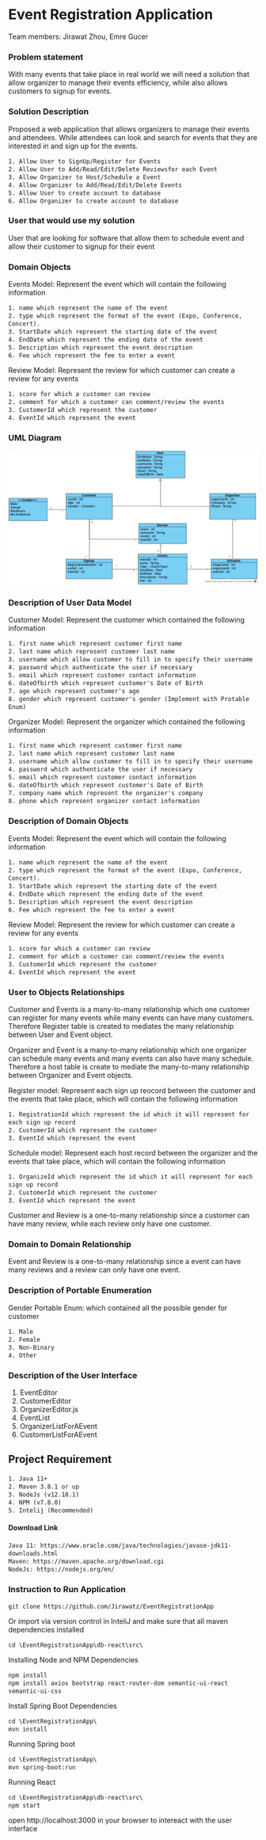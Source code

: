 Event Registration Application
==
Team members: Jirawat Zhou, Emre Gucer

### Problem statement
With many events that take place in real world we will need a solution that allow organizer to manage their events efficiency, while also allows customers to signup for events.

### Solution Description
Proposed a web application that allows organizers to manage their events and attendees. While attendees can look and search for events that they are interested in and sign up for the events.
```
1. Allow User to SignUp/Register for Events
2. Allow User to Add/Read/Edit/Delete Reviewsfor each Event
3. Allow Organizer to Host/Schedule a Event
4. Allow Organizer to Add/Read/Edit/Delete Events
5. Allow User to create account to database
6. Allow Organizer to create account to database
```

### User that would use my solution
User that are looking for software that allow them to schedule event and allow their customer to signup for their event

### Domain Objects
Events Model: Represent the event which will contain the following information
```
1. name which represent the name of the event
2. type which represent the format of the event (Expo, Conference, Concert).
3. StartDate which represent the starting date of the event
4. EndDate which represent the ending date of the event
5. Description which represent the event description
6. Fee which represent the fee to enter a event
```

Review Model: Represent the review for which customer can create a review for any events
```
1. score for which a customer can review
2. comment for which a customer can comment/review the events
3. CustomerId which represent the customer
4. EventId which represent the event
```


### UML Diagram
![alt text](ProjectUML.jpg)

### Description of User Data Model
Customer Model: Represent the customer which contained the following information
```
1. first name which represent customer first name
2. last name which represent customer last name
3. username which allow customer to fill in to specify their username
4. password which authenticate the user if necessary
5. email which represent customer contact information
6. dateOfbirth which represent customer's Date of Birth
7. age which represent customer's age
8. gender which represent customer's gender (Implement with Protable Enum)
```

Organizer Model: Represent the organizer which contained the following information
```
1. first name which represent customer first name
2. last name which represent customer last name
3. username which allow customer to fill in to specify their username
4. password which authenticate the user if necessary
5. email which represent customer contact information
6. dateOfbirth which represent customer's Date of Birth
7. company name which represent the organizer's company
8. phone which represent organizer contact information
```

### Description of Domain Objects

Events Model: Represent the event which will contain the following information
```
1. name which represent the name of the event
2. type which represent the format of the event (Expo, Conference, Concert).
3. StartDate which represent the starting date of the event
4. EndDate which represent the ending date of the event
5. Description which represent the event description
6. Fee which represent the fee to enter a event
```

Review Model: Represent the review for which customer can create a review for any events
```
1. score for which a customer can review
2. comment for which a customer can comment/review the events
3. CustomerId which represent the customer
4. EventId which represent the event
```

### User to Objects Relationships
Customer and Events is a many-to-many relationship which one customer can register for many events 
while many events can have many customers. Therefore Register table is created to mediates the many relationship between User and Event object.

Organizer and Event is a many-to-many relationship which one organizer can schedule many events and many events can also have many schedule. Therefore a host table is create to mediate the many-to-many relationship between Organizer and Event objects.

Register model: Represent each sign up reocord between the customer and the events that take place, which will contain the following information
```
1. RegistrationId which represent the id which it will represent for each sign up record
2. CustomerId which represent the customer
3. EventId which represent the event
```

Schedule model: Represent each host record between the organizer and the events that take place, which will contain the following information
```
1. OrganizeId which represent the id which it will represent for each sign up record
2. CustomerId which represent the customer
3. EventId which represent the event
```
Customer and Review is a one-to-many relationship since a customer can have many review, while each review only have one customer.
### Domain to Domain Relationship
Event and Review is a one-to-many relationship since a event can have many reviews and a review can only have one event.  

### Description of Portable Enumeration
Gender Portable Enum: which contained all the possible gender for customer
```
1. Male
2. Female
3. Non-Binary
4. Other
```

### Description of the User Interface
1. EventEditor
2. CustomerEditor
3. OrganizerEditor.js
4. EventList
5. OrganizerListForAEvent
6. CustomerListForAEvent


## Project Requirement
```
1. Java 11+
2. Maven 3.8.1 or up
3. NodeJs (v12.18.1)
4. NPM (v7.8.0)
5. Intelij (Recommended)
```
#### Download Link
```
Java 11: https://www.oracle.com/java/technologies/javase-jdk11-downloads.html
Maven: https://maven.apache.org/download.cgi
NodeJs: https://nodejs.org/en/
```

### Instruction to Run Application
```
git clone https://github.com/Jirawatz/EventRegistrationApp
```
Or import via version control in InteliJ and make sure that all maven dependencies installed
```
cd \EventRegistrationApp\db-react\src\
```
Installing Node and NPM Dependencies

```
npm install
npm install axios bootstrap react-router-dom semantic-ui-react semantic-ui-css
```

Install Spring Boot Dependencies
```
cd \EventRegistrationApp\
mvn install
```
Running Spring boot
```
cd \EventRegistrationApp\
mvn spring-boot:run
```
Running React
```
cd \EventRegistrationApp\db-react\src\
npm start
```

open http://localhost:3000 in your browser to intereact with the user interface
